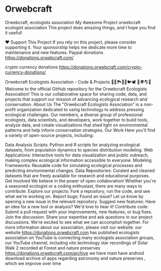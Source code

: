 # Orwebcraft
Orwebcraft, ecologists association
My Awesome Project orwebcraft ecologist association
This project does amazing things, and I hope you find it useful!

❤️ Support This Project
If you rely on this project, please consider supporting it. Your sponsorship helps me dedicate more time to maintenance and new features. Paypal donations https://donations.orwebcraft.com/

crypto currency donations https://donations.orwebcraft.com/crypto-currency-donations/

Orwebcraft Ecologists Association - Code & Projects 🌳🌴🏞️🌊🪸🐦🕊️ 🌌🌍🌎🌞 Welcome to the official GitHub repository for the Orwebcraft Ecologists Association! This is our collaborative space for sharing code, data, and projects that support our mission of advancing ecological research and conservation. About Us The "Orwebcraft Ecologists Association" is a non-profit organization dedicated to using technology to address pressing ecological challenges. Our members, a diverse group of professional ecologists, data scientists, and developers, work together to build tools, analyze data, and create visualizations that shed light on environmental patterns and help inform conservation strategies. Our Work Here you'll find a variety of open-source projects, including:

Data Analysis Scripts: Python and R scripts for analyzing ecological datasets, from population dynamics to species distribution modeling.
Web Applications: Interactive tools for data visualization and public outreach, making complex ecological information accessible to everyone.
Modeling Frameworks: Reusable code for simulating ecological processes and predicting environmental changes.
Data Repositories: Curated and cleaned datasets that are freely available for research and educational purposes. Get Involved We believe in the power of open collaboration! Whether you're a seasoned ecologist or a coding enthusiast, there are many ways to contribute:
Explore our projects: Fork a repository, run the code, and see what we're working on.
Report bugs: Found an issue? Let us know by opening a new issue in the relevant repository.
Suggest new features: Have an idea for a new tool or analysis? We'd love to hear it!
Contribute code: Submit a pull request with your improvements, new features, or bug fixes.
Join the discussion: Share your expertise and ask questions in our project discussions. We're excited to see what we can accomplish together. For more information about our association, please visit our website. our website https://donations.orwebcraft.com has published ecologists association on YouTube is connecting many ecologists association groups, our YouTube channel, including vito technology star recordings of Solar Walk 2 recorded at Forest and nature preserves
https://donations.orwebcraft.com/archive we have mast have android download archive of apps regarding astronomy and nature preserves , which we improve over time
